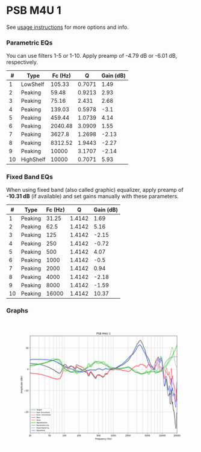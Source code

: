 # PSB M4U 1
See [usage instructions](https://github.com/jaakkopasanen/AutoEq#usage) for more options and info.

### Parametric EQs
You can use filters 1-5 or 1-10. Apply preamp of -4.79 dB or -6.01 dB, respectively.

|   # | Type      |   Fc (Hz) |      Q |   Gain (dB) |
|-----|-----------|-----------|--------|-------------|
|   1 | LowShelf  |    105.33 | 0.7071 |        1.49 |
|   2 | Peaking   |     59.48 | 0.9213 |        2.93 |
|   3 | Peaking   |     75.16 | 2.431  |        2.68 |
|   4 | Peaking   |    139.03 | 0.5978 |       -3.1  |
|   5 | Peaking   |    459.44 | 1.0739 |        4.14 |
|   6 | Peaking   |   2040.48 | 3.0909 |        1.55 |
|   7 | Peaking   |   3627.8  | 1.2698 |       -2.13 |
|   8 | Peaking   |   8312.52 | 1.9443 |       -2.27 |
|   9 | Peaking   |  10000    | 3.1707 |       -2.14 |
|  10 | HighShelf |  10000    | 0.7071 |        5.93 |

### Fixed Band EQs
When using fixed band (also called graphic) equalizer, apply preamp of **-10.31 dB** (if available) and set gains manually with these parameters.

|   # | Type    |   Fc (Hz) |      Q |   Gain (dB) |
|-----|---------|-----------|--------|-------------|
|   1 | Peaking |     31.25 | 1.4142 |        1.69 |
|   2 | Peaking |     62.5  | 1.4142 |        5.16 |
|   3 | Peaking |    125    | 1.4142 |       -2.15 |
|   4 | Peaking |    250    | 1.4142 |       -0.72 |
|   5 | Peaking |    500    | 1.4142 |        4.07 |
|   6 | Peaking |   1000    | 1.4142 |       -0.5  |
|   7 | Peaking |   2000    | 1.4142 |        0.94 |
|   8 | Peaking |   4000    | 1.4142 |       -2.18 |
|   9 | Peaking |   8000    | 1.4142 |       -1.59 |
|  10 | Peaking |  16000    | 1.4142 |       10.37 |

### Graphs
![](./PSB%20M4U%201.png)
